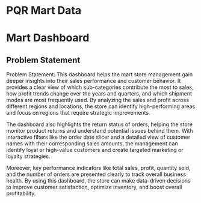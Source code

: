 
# PQR Mart Data 


# Mart Dashboard

## Problem Statement

Problem Statement:
This dashboard helps the mart store management gain deeper insights into their sales performance and customer behavior. It provides a clear view of which sub-categories contribute the most to sales, how profit trends change over the years and quarters, and which shipment modes are most frequently used. By analyzing the sales and profit across different regions and locations, the store can identify high-performing areas and focus on regions that require strategic improvements.

The dashboard also highlights the return status of orders, helping the store monitor product returns and understand potential issues behind them. With interactive filters like the order date slicer and a detailed view of customer names with their corresponding sales amounts, the management can identify loyal or high-value customers and create targeted marketing or loyalty strategies.

Moreover, key performance indicators like total sales, profit, quantity sold, and the number of orders are presented clearly to track overall business health. By using this dashboard, the store can make data-driven decisions to improve customer satisfaction, optimize inventory, and boost overall profitability.
